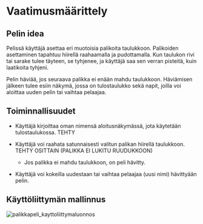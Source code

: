 # Vaatimusmäärittely

## Pelin idea

Pelissä käyttäjä asettaa eri muotoisia palikoita taulukkoon. 
Palikoiden asettaminen tapahtuu hiirellä raahaamalla ja pudottamalla. 
Kun taulukon rivi tai sarake tulee täyteen, se tyhjenee, ja käyttäjä saa sen verran pisteitä, 
kuin laatikoita tyhjeni.

Pelin häviää, jos seuraava palikka ei enään mahdu taulukkoon. 
Häviämisen jälkeen tulee esiin näkymä, jossa on tulostaulukko sekä napit, joilla voi aloittaa uuden pelin tai vaihtaa pelaajaa.


## Toiminnallisuudet

- Käyttäjä kirjoittaa oman nimensä aloitusnäkymässä, jota käytetään tulostaulukossa. TEHTY
- Käyttäjä voi raahata satunnaisesti valitun palikan hiirellä taulukkoon. TEHTY OSITTAIN (PALIKKA EI LUKITU RUUDUKKOON)
  - Jos palikka ei mahdu taulukkoon, on peli hävitty.

- Käyttäjä voi kokeilla uudestaan tai vaihtaa pelaajaa (uusi nimi) hävittyään pelin.
  
## Käyttöliittymän mallinnus

![palikkapeli_kayttoliittymaluonnos](https://github.com/user-attachments/assets/a4a6e3be-6576-48d7-85b0-2da1052c2ed0)
